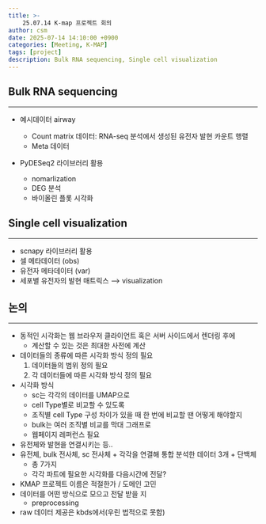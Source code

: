 ```yaml
---
title: >-
    25.07.14 K-map 프로젝트 회의
author: csm
date: 2025-07-14 14:10:00 +0900
categories: [Meeting, K-MAP]
tags: [project]
description: Bulk RNA sequencing, Single cell visualization
---
```


## Bulk RNA sequencing
---
- 예시데이터 airway
    - Count matrix 데이터: RNA-seq 분석에서 생성된 유전자 발현 카운트 행렬
    - Meta 데이터

- PyDESeq2 라이브러리 활용
    - nomarlization
    - DEG 분석
    - 바이올린 플롯 시각화

## Single cell visualization
---
- scnapy 라이브러리 활용
- 셀 메타데이터 (obs)
- 유전자 메타데이터 (var)
- 세포별 유전자의 발현 매트릭스 ⟶ visualization
 
## 논의
---
- 동적인 시각화는 웹 브라우저 클라이언트 혹은 서버 사이드에서 렌더링 후에 
    - 계산할 수 있는 것은 최대한 사전에 계산
- 데이터들의 종류에 따른 시각화 방식 정의 필요
    1. 데이터들의 범위 정의 필요
    2. 각 데이터들에 따른 시각화 방식 정의 필요
- 시각화 방식
    - sc는 각각의 데이터를 UMAP으로
    - cell Type별로 비교할 수 있도록
    - 조직별 cell Type 구성 차이가 있을 때 한 번에 비교할 땐 어떻게 해야할지
    - bulk는 여러 조직별 비교를 막대 그래프로
    - 웹페이지 레퍼런스 필요
- 유전체와 발현을 연결시키는 등..
- 유전체, bulk 전사체, sc 전사체 + 각각을 연결해 통합 분석한 데이터 3개 + 단백체
    - 총 7가지
    - 각각 파트에 필요한 시각화를 다음시간에 전달?
- KMAP 프로젝트 이름은 적절한가 / 도메인 고민
- 데이터를 어떤 방식으로 모으고 전달 받을 지
    - preprocessing
- raw 데이터 제공은 kbds에서(우린 법적으로 못함) 
